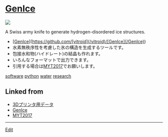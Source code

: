 ---
---
# [GenIce](/GenIce)

![](https://raw.githubusercontent.com/[vitroid](/vitroid)/[GenIce](/GenIce)/develop/logo/genice-v0.png)

A Swiss army knife to generate hydrogen-disordered ice structures.




* [[GenIce](/GenIce)](https://github.com/[vitroid](/vitroid)/[GenIce](/GenIce))
* 水素無秩序性を考慮した氷の構造を生成するツールです。
* 包接水和物(ハイドレート)の結晶も作れます。
* いろんなフォーマットで出力できます。
* 引用する場合は[MYT2017](/MYT2017)でお願いします。

[software](/software) [python](/python) [water](/water) [research](/research) 



## Linked from

* [3Dプリンタ用データ](3Dプリンタ用データ.md)
* [GenIce](GenIce.md)
* [MYT2017](MYT2017.md)


----
[Edit](https://github.com/vitroid/vitroid.github.io/edit/master/MD/GenIce.md)
